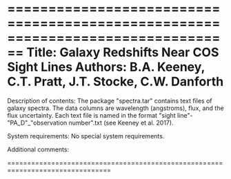 ================================================================================ 
Title: Galaxy Redshifts Near COS Sight Lines
Authors: B.A. Keeney, C.T. Pratt, J.T. Stocke, C.W. Danforth
================================================================================

Description of contents: The package "spectra.tar" contains text files of galaxy spectra. The data columns are wavelength (angstroms), flux, and the flux uncertainty. Each text file is named in the format "sight line"-"PA_D"_"observation number".txt (see Keeney et al. 2017).

System requirements: No special system requirements.

Additional comments: 

================================================================================

